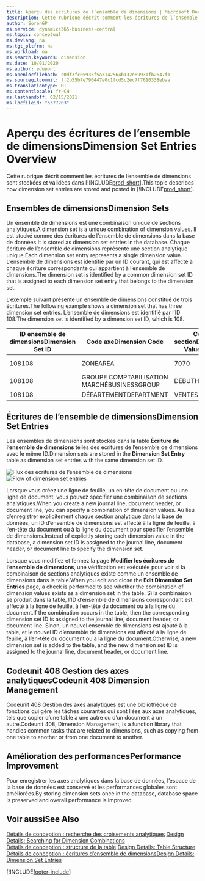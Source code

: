 ```yaml
---
title: Aperçu des écritures de l’ensemble de dimensions | Microsoft Docs
description: Cette rubrique décrit comment les écritures de l’ensemble de dimensions sont stockées et validées dans Dynamics 365.
author: SorenGP
ms.service: dynamics365-business-central
ms.topic: conceptual
ms.devlang: na
ms.tgt_pltfrm: na
ms.workload: na
ms.search.keywords: dimension
ms.date: 10/01/2020
ms.author: edupont
ms.openlocfilehash: c0df3fc05935f5a3142564b132e89931fb2647f1
ms.sourcegitcommit: ff2b55b7e790447e0c1fcd5c2ec7f7610338ebaa
ms.translationtype: HT
ms.contentlocale: fr-CH
ms.lasthandoff: 02/15/2021
ms.locfileid: "5377203"
---
```

# <a name="dimension-set-entries-overview"></a><span data-ttu-id="1984e-103">Aperçu des écritures de l’ensemble de dimensions</span><span class="sxs-lookup"><span data-stu-id="1984e-103">Dimension Set Entries Overview</span></span>
<span data-ttu-id="1984e-104">Cette rubrique décrit comment les écritures de l’ensemble de dimensions sont stockées et validées dans [!INCLUDE[prod_short](includes/prod_short.md)].</span><span class="sxs-lookup"><span data-stu-id="1984e-104">This topic describes how dimension set entries are stored and posted in [!INCLUDE[prod_short](includes/prod_short.md)].</span></span>  

## <a name="dimension-sets"></a><span data-ttu-id="1984e-105">Ensembles de dimensions</span><span class="sxs-lookup"><span data-stu-id="1984e-105">Dimension Sets</span></span>  
<span data-ttu-id="1984e-106">Un ensemble de dimensions est une combinaison unique de sections analytiques.</span><span class="sxs-lookup"><span data-stu-id="1984e-106">A dimension set is a unique combination of dimension values.</span></span> <span data-ttu-id="1984e-107">Il est stocké comme des écritures de l’ensemble de dimensions dans la base de données.</span><span class="sxs-lookup"><span data-stu-id="1984e-107">It is stored as dimension set entries in the database.</span></span> <span data-ttu-id="1984e-108">Chaque écriture de l’ensemble de dimensions représente une section analytique unique.</span><span class="sxs-lookup"><span data-stu-id="1984e-108">Each dimension set entry represents a single dimension value.</span></span> <span data-ttu-id="1984e-109">L’ensemble de dimensions est identifié par un ID courant, qui est affecté à chaque écriture correspondante qui appartient à l’ensemble de dimensions.</span><span class="sxs-lookup"><span data-stu-id="1984e-109">The dimension set is identified by a common dimension set ID that is assigned to each dimension set entry that belongs to the dimension set.</span></span>  

<span data-ttu-id="1984e-110">L’exemple suivant présente un ensemble de dimensions constitué de trois écritures.</span><span class="sxs-lookup"><span data-stu-id="1984e-110">The following example shows a dimension set that has three dimension set entries.</span></span> <span data-ttu-id="1984e-111">L’ensemble de dimensions est identifié par l’ID 108.</span><span class="sxs-lookup"><span data-stu-id="1984e-111">The dimension set is identified by a dimension set ID, which is 108.</span></span>  

|<span data-ttu-id="1984e-112">ID ensemble de dimensions</span><span class="sxs-lookup"><span data-stu-id="1984e-112">Dimension Set ID</span></span>|<span data-ttu-id="1984e-113">Code axe</span><span class="sxs-lookup"><span data-stu-id="1984e-113">Dimension Code</span></span>|<span data-ttu-id="1984e-114">Code section</span><span class="sxs-lookup"><span data-stu-id="1984e-114">Dimension Value Code</span></span>|<span data-ttu-id="1984e-115">Nom de la section analytique</span><span class="sxs-lookup"><span data-stu-id="1984e-115">Dimension Value Name</span></span>|  
|----------------------|--------------------|--------------------------|--------------------------|  
|<span data-ttu-id="1984e-116">108</span><span class="sxs-lookup"><span data-stu-id="1984e-116">108</span></span>|<span data-ttu-id="1984e-117">ZONE</span><span class="sxs-lookup"><span data-stu-id="1984e-117">AREA</span></span>|<span data-ttu-id="1984e-118">70</span><span class="sxs-lookup"><span data-stu-id="1984e-118">70</span></span>|<span data-ttu-id="1984e-119">Amérique du Nord</span><span class="sxs-lookup"><span data-stu-id="1984e-119">America North</span></span>|  
|<span data-ttu-id="1984e-120">108</span><span class="sxs-lookup"><span data-stu-id="1984e-120">108</span></span>|<span data-ttu-id="1984e-121">GROUPE COMPTABILISATION MARCHÉ</span><span class="sxs-lookup"><span data-stu-id="1984e-121">BUSINESSGROUP</span></span>|<span data-ttu-id="1984e-122">DÉBUT</span><span class="sxs-lookup"><span data-stu-id="1984e-122">HOME</span></span>|<span data-ttu-id="1984e-123">Accueil</span><span class="sxs-lookup"><span data-stu-id="1984e-123">Home</span></span>|  
|<span data-ttu-id="1984e-124">108</span><span class="sxs-lookup"><span data-stu-id="1984e-124">108</span></span>|<span data-ttu-id="1984e-125">DÉPARTEMENT</span><span class="sxs-lookup"><span data-stu-id="1984e-125">DEPARTMENT</span></span>|<span data-ttu-id="1984e-126">VENTES</span><span class="sxs-lookup"><span data-stu-id="1984e-126">SALES</span></span>|<span data-ttu-id="1984e-127">Ventes</span><span class="sxs-lookup"><span data-stu-id="1984e-127">Sales</span></span>|  

## <a name="dimension-set-entries"></a><span data-ttu-id="1984e-128">Écritures de l’ensemble de dimensions</span><span class="sxs-lookup"><span data-stu-id="1984e-128">Dimension Set Entries</span></span>  
<span data-ttu-id="1984e-129">Les ensembles de dimensions sont stockés dans la table **Écriture de l’ensemble de dimensions** telles des écritures de l’ensemble de dimensions avec le même ID.</span><span class="sxs-lookup"><span data-stu-id="1984e-129">Dimension sets are stored in the **Dimension Set Entry** table as dimension set entries with the same dimension set ID.</span></span>  

<span data-ttu-id="1984e-130">![Flux des écritures de l’ensemble de dimensions](media/dimensionentrynav7.png "Flux des écritures de l’ensemble de dimensions")</span><span class="sxs-lookup"><span data-stu-id="1984e-130">![Flow of dimension set entries](media/dimensionentrynav7.png "Flow of dimension set entries")</span></span>  

<span data-ttu-id="1984e-131">Lorsque vous créez une ligne de feuille, un en-tête de document ou une ligne de document, vous pouvez spécifier une combinaison de sections analytiques.</span><span class="sxs-lookup"><span data-stu-id="1984e-131">When you create a new journal line, document header, or document line, you can specify a combination of dimension values.</span></span> <span data-ttu-id="1984e-132">Au lieu d’enregistrer explicitement chaque section analytique dans la base de données, un ID d’ensemble de dimensions est affecté à la ligne de feuille, à l’en-tête du document ou à la ligne du document pour spécifier l’ensemble de dimensions.</span><span class="sxs-lookup"><span data-stu-id="1984e-132">Instead of explicitly storing each dimension value in the database, a dimension set ID is assigned to the journal line, document header, or document line to specify the dimension set.</span></span>  

<span data-ttu-id="1984e-133">Lorsque vous modifiez et fermez la page **Modifier les écritures de l’ensemble de dimensions**, une vérification est exécutée pour voir si la combinaison de sections analytiques existe comme un ensemble de dimensions dans la table.</span><span class="sxs-lookup"><span data-stu-id="1984e-133">When you edit and close the **Edit Dimension Set Entries** page, a check is performed to see whether the combination of dimension values exists as a dimension set in the table.</span></span> <span data-ttu-id="1984e-134">Si la combinaison se produit dans la table, l’ID d’ensemble de dimensions correspondant est affecté à la ligne de feuille, à l’en-tête du document ou à la ligne du document.</span><span class="sxs-lookup"><span data-stu-id="1984e-134">If the combination occurs in the table, then the corresponding dimension set ID is assigned to the journal line, document header, or document line.</span></span> <span data-ttu-id="1984e-135">Sinon, un nouvel ensemble de dimensions est ajouté à la table, et le nouvel ID d’ensemble de dimensions est affecté à la ligne de feuille, à l’en-tête du document ou à la ligne du document.</span><span class="sxs-lookup"><span data-stu-id="1984e-135">Otherwise, a new dimension set is added to the table, and the new dimension set ID is assigned to the journal line, document header, or document line.</span></span>

## <a name="codeunit-408-dimension-management"></a><span data-ttu-id="1984e-136">Codeunit 408 Gestion des axes analytiques</span><span class="sxs-lookup"><span data-stu-id="1984e-136">Codeunit 408 Dimension Management</span></span>
<span data-ttu-id="1984e-137">Codeunit 408 Gestion des axes analytiques est une bibliothèque de fonctions qui gère les tâches courantes qui sont liées aux axes analytiques, tels que copier d’une table à une autre ou d’un document à un autre.</span><span class="sxs-lookup"><span data-stu-id="1984e-137">Codeunit 408, Dimension Management, is a function library that handles common tasks that are related to dimensions, such as copying from one table to another or from one document to another.</span></span>

## <a name="performance-improvement"></a><span data-ttu-id="1984e-138">Amélioration des performances</span><span class="sxs-lookup"><span data-stu-id="1984e-138">Performance Improvement</span></span>  
<span data-ttu-id="1984e-139">Pour enregistrer les axes analytiques dans la base de données, l’espace de la base de données est conservé et les performances globales sont améliorées.</span><span class="sxs-lookup"><span data-stu-id="1984e-139">By storing dimension sets once in the database, database space is preserved and overall performance is improved.</span></span>  

## <a name="see-also"></a><span data-ttu-id="1984e-140">Voir aussi</span><span class="sxs-lookup"><span data-stu-id="1984e-140">See Also</span></span>  
<span data-ttu-id="1984e-141">[Détails de conception : recherche des croisements analytiques](design-details-searching-for-dimension-combinations.md) </span><span class="sxs-lookup"><span data-stu-id="1984e-141">[Design Details: Searching for Dimension Combinations](design-details-searching-for-dimension-combinations.md) </span></span>  
<span data-ttu-id="1984e-142">[Détails de conception : structure de la table](design-details-table-structure.md) </span><span class="sxs-lookup"><span data-stu-id="1984e-142">[Design Details: Table Structure](design-details-table-structure.md) </span></span>  
[<span data-ttu-id="1984e-143">Détails de conception : écritures d’ensemble de dimensions</span><span class="sxs-lookup"><span data-stu-id="1984e-143">Design Details: Dimension Set Entries</span></span>](design-details-dimension-set-entries.md)   


[!INCLUDE[footer-include](includes/footer-banner.md)]